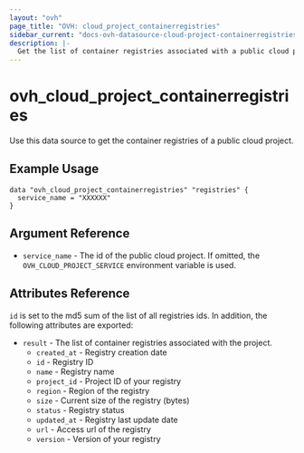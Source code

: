 ```yaml
---
layout: "ovh"
page_title: "OVH: cloud_project_containerregistries"
sidebar_current: "docs-ovh-datasource-cloud-project-containerregistries"
description: |-
  Get the list of container registries associated with a public cloud project.
---
```


# ovh_cloud_project_containerregistries

Use this data source to get the container registries of a public cloud project.

## Example Usage

```hcl
data "ovh_cloud_project_containerregistries" "registries" {
  service_name = "XXXXXX"
}
```

## Argument Reference


* `service_name` - The id of the public cloud project. If omitted,
    the `OVH_CLOUD_PROJECT_SERVICE` environment variable is used. 


## Attributes Reference

`id` is set to the md5 sum of the list of all registries ids. In addition,
the following attributes are exported:

* `result` - The list of container registries associated with the project.
   * `created_at` - Registry creation date
   * `id` - Registry ID
   * `name` - Registry name
   * `project_id` - Project ID of your registry
   * `region` - Region of the registry
   * `size` - Current size of the registry (bytes)
   * `status` - Registry status
   * `updated_at` - Registry last update date
   * `url` - Access url of the registry
   * `version` - Version of your registry
